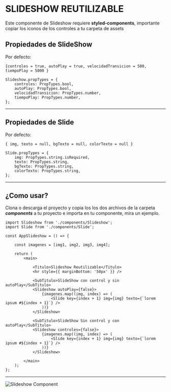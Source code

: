 # SLIDESHOW REUTILIZABLE

Este componente de Slideshow requiere **styled-components**, importante copiar los iconos de los controles a tu carpeta de assets

## Propiedades de SlideShow

Por defecto:

```
{controles = true, autoPlay = true, velocidadTransicion = 500, tiempoPlay = 5000 }
```

```
Slideshow.propTypes = {
	controles: PropTypes.bool,
	autoPlay: PropTypes.bool,
	velocidadTransicion: PropTypes.number,
	tiempoPlay: PropTypes.number,
};
```

---

## Propiedades de Slide

Por defecto:

```
{ img, texto = null, bgTexto = null, colorTexto = null }
```

```
Slide.propTypes = {
	img: PropTypes.string.isRequired,
	texto: PropTypes.string,
	bgTexto: PropTypes.string,
	colorTexto: PropTypes.string,
};
```

---

## ¿Como usar?

Clona o descarga el proyecto y copia los los dos archivos de la carpeta **_components_** a tu proyecto e importa en tu componente, mira un ejemplo.

```
import Slideshow from './components/Slideshow';
import Slide from './components/Slide';

const AppSlideshow = () => {

	const imagenes = [img1, img2, img3, img4];

	return (
		<main>

			<Titulo>Slideshow Reutilizable</Titulo>
			<hr style={{ marginBottom: '50px' }} />

			<SubTitulo>SlideShow con control y sin autoPlay</SubTitulo>
			<Slideshow autoPlay={false}>
				{imagenes.map((img, index) => (
					<Slide key={index + 1} img={img} texto={`lorem ipsum #${index + 1}`} />
				))}
			</Slideshow>

			<SubTitulo>SlideShow Sin control y con autoPlay</SubTitulo>
			<Slideshow controles={false}>
				{imagenes.map((img, index) => (
					<Slide key={index + 1} img={img} texto={`lorem ipsum #${index + 1}`} />
				))}
			</Slideshow>

		</main>
	);
};

```

---

![Slideshow Component](https://raw.githubusercontent.com/chaicopadillag/Slideshow-Component-Rect/master/Screenshot.png)
